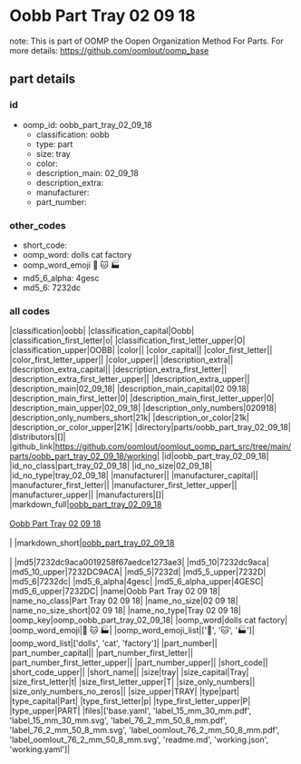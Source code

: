 # Oobb Part Tray 02 09 18  

note: This is part of OOMP the Oopen Organization Method For Parts. For more details: https://github.com/oomlout/oomp_base

##  part details





### id
* oomp_id: oobb_part_tray_02_09_18
  * classification: oobb
  * type: part
  * size: tray
  * color: 
  * description_main: 02_09_18
  * description_extra: 
  * manufacturer: 
  * part_number: 

### other_codes
* short_code: 
* oomp_word: dolls cat factory
* oomp_word_emoji :dolls: :cat: :factory:
* md5_6_alpha: 4gesc
* md5_6: 7232dc

### all codes 
|classification|oobb|
|classification_capital|Oobb|
|classification_first_letter|o|
|classification_first_letter_upper|O|
|classification_upper|OOBB|
|color||
|color_capital||
|color_first_letter||
|color_first_letter_upper||
|color_upper||
|description_extra||
|description_extra_capital||
|description_extra_first_letter||
|description_extra_first_letter_upper||
|description_extra_upper||
|description_main|02_09_18|
|description_main_capital|02 09.18|
|description_main_first_letter|0|
|description_main_first_letter_upper|0|
|description_main_upper|02_09_18|
|description_only_numbers|020918|
|description_only_numbers_short|21k|
|description_or_color|21k|
|description_or_color_upper|21K|
|directory|parts/oobb_part_tray_02_09_18|
|distributors|[]|
|github_link|https://github.com/oomlout/oomlout_oomp_part_src/tree/main/parts/oobb_part_tray_02_09_18/working|
|id|oobb_part_tray_02_09_18|
|id_no_class|part_tray_02_09_18|
|id_no_size|02_09_18|
|id_no_type|tray_02_09_18|
|manufacturer||
|manufacturer_capital||
|manufacturer_first_letter||
|manufacturer_first_letter_upper||
|manufacturer_upper||
|manufacturers|[]|
|markdown_full|[oobb_part_tray_02_09_18](https://github.com/oomlout/oomlout_oomp_part_src/tree/main/parts/oobb_part_tray_02_09_18/working)<br>[](https://github.com/oomlout/oomlout_oomp_part_src/tree/main/parts/oobb_part_tray_02_09_18/working)<br>[Oobb Part Tray 02 09 18](https://github.com/oomlout/oomlout_oomp_part_src/tree/main/parts/oobb_part_tray_02_09_18/working)<br><br>|
|markdown_short|[oobb_part_tray_02_09_18](https://github.com/oomlout/oomlout_oomp_part_src/tree/main/parts/oobb_part_tray_02_09_18/working)<br><br>|
|md5|7232dc9aca0019258f67aedce1273ae3|
|md5_10|7232dc9aca|
|md5_10_upper|7232DC9ACA|
|md5_5|7232d|
|md5_5_upper|7232D|
|md5_6|7232dc|
|md5_6_alpha|4gesc|
|md5_6_alpha_upper|4GESC|
|md5_6_upper|7232DC|
|name|Oobb Part Tray 02 09 18|
|name_no_class|Part Tray 02 09 18|
|name_no_size|02 09 18|
|name_no_size_short|02 09 18|
|name_no_type|Tray 02 09 18|
|oomp_key|oomp_oobb_part_tray_02_09_18|
|oomp_word|dolls cat factory|
|oomp_word_emoji|:dolls: :cat: :factory:|
|oomp_word_emoji_list|[':dolls:', ':cat:', ':factory:']|
|oomp_word_list|['dolls', 'cat', 'factory']|
|part_number||
|part_number_capital||
|part_number_first_letter||
|part_number_first_letter_upper||
|part_number_upper||
|short_code||
|short_code_upper||
|short_name||
|size|tray|
|size_capital|Tray|
|size_first_letter|t|
|size_first_letter_upper|T|
|size_only_numbers||
|size_only_numbers_no_zeros||
|size_upper|TRAY|
|type|part|
|type_capital|Part|
|type_first_letter|p|
|type_first_letter_upper|P|
|type_upper|PART|
|files|['base.yaml', 'label_15_mm_30_mm.pdf', 'label_15_mm_30_mm.svg', 'label_76_2_mm_50_8_mm.pdf', 'label_76_2_mm_50_8_mm.svg', 'label_oomlout_76_2_mm_50_8_mm.pdf', 'label_oomlout_76_2_mm_50_8_mm.svg', 'readme.md', 'working.json', 'working.yaml']|
